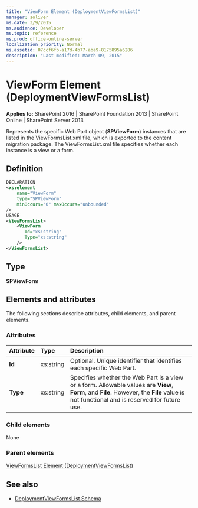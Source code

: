 ```yaml
---
title: "ViewForm Element (DeploymentViewFormsList)"
manager: soliver
ms.date: 3/9/2015
ms.audience: Developer
ms.topic: reference
ms.prod: office-online-server
localization_priority: Normal
ms.assetid: 07ccf6fb-a17d-4b77-aba9-8175895a6286
description: "Last modified: March 09, 2015"
---
```


# ViewForm Element (DeploymentViewFormsList)

**Applies to:** SharePoint 2016 | SharePoint Foundation 2013 | SharePoint Online | SharePoint Server 2013
  
Represents the specific Web Part object (**SPViewForm**) instances that are listed in the ViewFormsList.xml file, which is exported to the content migration package. The ViewFormsList.xml file specifies whether each instance is a view or a form.

## Definition

```XML
DECLARATION
<xs:element
    name="ViewForm"
    type="SPViewForm"
    minOccurs="0" maxOccurs="unbounded"
/>
USAGE
<ViewFormsList>
    <ViewForm
       Id="xs:string"
       Type="xs:string"
    />
</ViewFormsList>

```

## Type

**SPViewForm**
  
## Elements and attributes

The following sections describe attributes, child elements, and parent elements.

### Attributes

|**Attribute**|**Type**|**Description**|
|:-----|:-----|:-----|
|**Id** <br/> |xs:string  <br/> |Optional. Unique identifier that identifies each specific Web Part.  <br/> |
|**Type** <br/> |xs:string  <br/> |Specifies whether the Web Part is a view or a form. Allowable values are **View**, **Form**, and **File**. However, the **File** value is not functional and is reserved for future use.  <br/> |
   
### Child elements

None
   
### Parent elements

[ViewFormsList Element (DeploymentViewFormsList)](viewformslist-element-deploymentviewformslist.md)
   
## See also

- [DeploymentViewFormsList Schema](deploymentviewformslist-schema.md)

